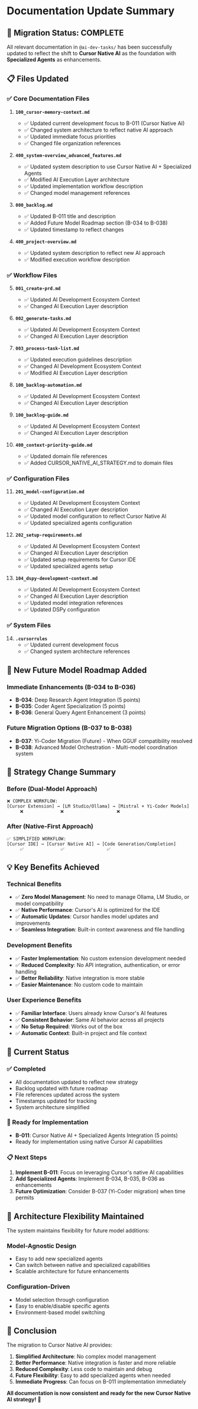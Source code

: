 <!-- CONTEXT_REFERENCE: 400_context-priority-guide.md -->
<!-- MODULE_REFERENCE: 400_deployment-environment-guide.md -->
<!-- MODULE_REFERENCE: 400_migration-upgrade-guide.md -->
<!-- MODULE_REFERENCE: docs/100_ai-development-ecosystem.md -->

# Documentation Update Summary

## 🎯 **Migration Status: COMPLETE**

All relevant documentation in `@ai-dev-tasks/` has been successfully updated to reflect the shift to **Cursor Native AI** as the foundation with **Specialized Agents** as enhancements.

## 📋 **Files Updated**

### **✅ Core Documentation Files**
1. **`100_cursor-memory-context.md`**
   - ✅ Updated current development focus to B-011 (Cursor Native AI)
   - ✅ Changed system architecture to reflect native AI approach
   - ✅ Updated immediate focus priorities
   - ✅ Changed file organization references

2. **`400_system-overview_advanced_features.md`**
   - ✅ Updated system description to use Cursor Native AI + Specialized Agents
   - ✅ Modified AI Execution Layer architecture
   - ✅ Updated implementation workflow description
   - ✅ Changed model management references

3. **`000_backlog.md`**
   - ✅ Updated B-011 title and description
   - ✅ Added Future Model Roadmap section (B-034 to B-038)
   - ✅ Updated timestamp to reflect changes

4. **`400_project-overview.md`**
   - ✅ Updated system description to reflect new AI approach
   - ✅ Modified execution workflow description

### **✅ Workflow Files**
5. **`001_create-prd.md`**
   - ✅ Updated AI Development Ecosystem Context
   - ✅ Changed AI Execution Layer description

6. **`002_generate-tasks.md`**
   - ✅ Updated AI Development Ecosystem Context
   - ✅ Changed AI Execution Layer description

7. **`003_process-task-list.md`**
   - ✅ Updated execution guidelines description
   - ✅ Changed AI Development Ecosystem Context
   - ✅ Modified AI Execution Layer description

8. **`100_backlog-automation.md`**
   - ✅ Updated AI Development Ecosystem Context
   - ✅ Changed AI Execution Layer description

9. **`100_backlog-guide.md`**
   - ✅ Updated AI Development Ecosystem Context
   - ✅ Changed AI Execution Layer description

10. **`400_context-priority-guide.md`**
    - ✅ Updated domain file references
    - ✅ Added CURSOR_NATIVE_AI_STRATEGY.md to domain files

### **✅ Configuration Files**
11. **`201_model-configuration.md`**
    - ✅ Updated AI Development Ecosystem Context
    - ✅ Changed AI Execution Layer description
    - ✅ Updated model configuration to reflect Cursor Native AI
    - ✅ Updated specialized agents configuration

12. **`202_setup-requirements.md`**
    - ✅ Updated AI Development Ecosystem Context
    - ✅ Changed AI Execution Layer description
    - ✅ Updated setup requirements for Cursor IDE
    - ✅ Updated specialized agents setup

13. **`104_dspy-development-context.md`**
    - ✅ Updated AI Development Ecosystem Context
    - ✅ Changed AI Execution Layer description
    - ✅ Updated model integration references
    - ✅ Updated DSPy configuration

### **✅ System Files**
14. **`.cursorrules`**
    - ✅ Updated current development focus
    - ✅ Changed system architecture references

## 🚀 **New Future Model Roadmap Added**

### **Immediate Enhancements (B-034 to B-036)**
- **B-034**: Deep Research Agent Integration (5 points)
- **B-035**: Coder Agent Specialization (5 points)  
- **B-036**: General Query Agent Enhancement (3 points)

### **Future Migration Options (B-037 to B-038)**
- **B-037**: Yi-Coder Migration (Future) - When GGUF compatibility resolved
- **B-038**: Advanced Model Orchestration - Multi-model coordination system

## 🔄 **Strategy Change Summary**

### **Before (Dual-Model Approach)**
```
❌ COMPLEX WORKFLOW:
[Cursor Extension] → [LM Studio/Ollama] → [Mistral + Yi-Coder Models]
     ❌              ❌                    ❌
```

### **After (Native-First Approach)**
```
✅ SIMPLIFIED WORKFLOW:
[Cursor IDE] → [Cursor Native AI] → [Code Generation/Completion]
     ✅              ✅                ✅
```

## 💡 **Key Benefits Achieved**

### **Technical Benefits**
- ✅ **Zero Model Management**: No need to manage Ollama, LM Studio, or model compatibility
- ✅ **Native Performance**: Cursor's AI is optimized for the IDE
- ✅ **Automatic Updates**: Cursor handles model updates and improvements
- ✅ **Seamless Integration**: Built-in context awareness and file handling

### **Development Benefits**
- ✅ **Faster Implementation**: No custom extension development needed
- ✅ **Reduced Complexity**: No API integration, authentication, or error handling
- ✅ **Better Reliability**: Native integration is more stable
- ✅ **Easier Maintenance**: No custom code to maintain

### **User Experience Benefits**
- ✅ **Familiar Interface**: Users already know Cursor's AI features
- ✅ **Consistent Behavior**: Same AI behavior across all projects
- ✅ **No Setup Required**: Works out of the box
- ✅ **Automatic Context**: Built-in project and file context

## 🎯 **Current Status**

### **✅ Completed**
- All documentation updated to reflect new strategy
- Backlog updated with future roadmap
- File references updated across the system
- Timestamps updated for tracking
- System architecture simplified

### **🔄 Ready for Implementation**
- **B-011**: Cursor Native AI + Specialized Agents Integration (5 points)
- Ready for implementation using native Cursor AI capabilities

### **📋 Next Steps**
1. **Implement B-011**: Focus on leveraging Cursor's native AI capabilities
2. **Add Specialized Agents**: Implement B-034, B-035, B-036 as enhancements
3. **Future Optimization**: Consider B-037 (Yi-Coder migration) when time permits

## 🔧 **Architecture Flexibility Maintained**

The system maintains flexibility for future model additions:

### **Model-Agnostic Design**
- Easy to add new specialized agents
- Can switch between native and specialized capabilities
- Scalable architecture for future enhancements

### **Configuration-Driven**
- Model selection through configuration
- Easy to enable/disable specific agents
- Environment-based model switching

## 🎉 **Conclusion**

The migration to Cursor Native AI provides:

1. **Simplified Architecture**: No complex model management
2. **Better Performance**: Native integration is faster and more reliable
3. **Reduced Complexity**: Less code to maintain and debug
4. **Future Flexibility**: Easy to add specialized agents when needed
5. **Immediate Progress**: Can focus on B-011 implementation immediately

**All documentation is now consistent and ready for the new Cursor Native AI strategy!** 🚀 